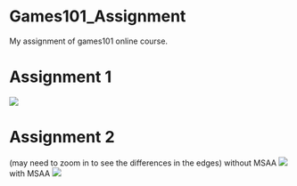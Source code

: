 # Games101_Assignment
My assignment of games101 online course.
# Assignment 1
![](https://wx2.sbimg.cn/2020/09/29/GYvXJ.png)
# Assignment 2
(may need to zoom in to see the differences in the edges)
without MSAA
![](https://wx1.sbimg.cn/2020/09/29/GYUdm.png)
with MSAA
![](https://wx2.sbimg.cn/2020/09/29/GYiYU.png)
